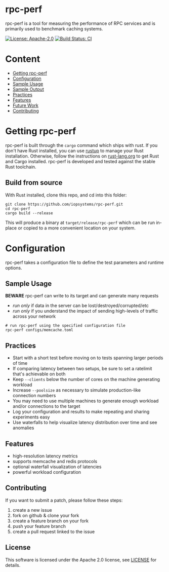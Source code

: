 # rpc-perf

rpc-perf is a tool for measuring the performance of RPC services and is
primarily used to benchmark caching systems.

[![License: Apache-2.0][license-badge]][license-url]
[![Build Status: CI][ci-build-badge]][ci-build-url]

# Content
* [Getting rpc-perf](#getting-rpc-perf)
* [Configuration](#configuration)
* [Sample Usage](#sample-usage)
* [Sample Output](#sample-output)
* [Practices](#practices)
* [Features](#features)
* [Future Work](#future-work)
* [Contributing](#contributing)

# Getting rpc-perf

rpc-perf is built through the `cargo` command which ships with rust. If you 
don't have Rust installed, you can use [rustup][rustup] to manage your Rust
installation. Otherwise, follow the instructions on
[rust-lang.org](https://rust-lang.org) to get Rust and Cargo installed. rpc-perf
is developed and tested against the stable Rust toolchain.

## Build from source

With Rust installed, clone this repo, and cd into this folder:

```shell
git clone https://github.com/iopsystems/rpc-perf.git
cd rpc-perf
cargo build --release
```

This will produce a binary at `target/release/rpc-perf` which can be run
in-place or copied to a more convenient location on your system.

# Configuration

rpc-perf takes a configuration file to define the test parameters and runtime
options.

## Sample Usage

**BEWARE** rpc-perf can write to its target and can generate many requests
* *run only* if data in the server can be lost/destroyed/corrupted/etc
* *run only* if you understand the impact of sending high-levels of traffic
  across your network

```shell
# run rpc-perf using the specified configuration file
rpc-perf configs/memcache.toml
```

## Practices

* Start with a short test before moving on to tests spanning larger periods of
  time
* If comparing latency between two setups, be sure to set a ratelimit that's
  achievable on both
* Keep `--clients` below the number of cores on the machine generating workload
* Increase `--poolsize` as necessary to simulate production-like connection
  numbers
* You may need to use multiple machines to generate enough workload and/or
  connections to the target
* Log your configuration and results to make repeating and sharing experiments
  easy
* Use waterfalls to help visualize latency distribution over time and see
  anomalies

## Features

* high-resolution latency metrics
* supports memcache and redis protocols
* optional waterfall visualization of latencies
* powerful workload configuration

## Contributing

If you want to submit a patch, please follow these steps:

1. create a new issue
2. fork on github & clone your fork
3. create a feature branch on your fork
4. push your feature branch
5. create a pull request linked to the issue

## License

This software is licensed under the Apache 2.0 license, see [LICENSE](LICENSE) for details.

[ci-build-badge]: https://img.shields.io/github/actions/workflow/status/iopsystems/rpc-perf/cargo.yml?branch=main
[ci-build-url]: https://github.com/iopsystems/rpc-perf/actions/workflows/cargo.yml?query=branch%3Amain+event%3Apush
[contributors]: https://github.com/iopsystems/rpc-perf/graphs/contributors?type=a
[license-badge]: https://img.shields.io/badge/license-Apache%202.0-blue.svg
[license-url]: https://github.com/iopsystems/rpc-perf/blob/main/LICENSE
[rustlang]: https://rust-lang.org/
[rustup]: https://rustup.rs
